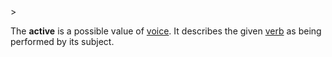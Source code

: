 <!-- markdownlint-disable MD041 -->>
The **active** is a possible value of [voice](vox.md). It describes the given [verb](actus.md) as being performed by its subject.
